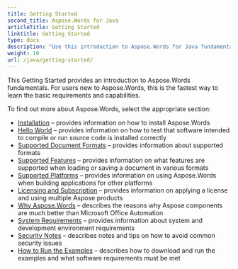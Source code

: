 ```yaml
---
title: Getting Started
second_title: Aspose.Words for Java
articleTitle: Getting Started
linktitle: Getting Started
type: docs
description: "Use this introduction to Aspose.Words for Java fundamentals to start realizing the value of Aspose.Words for your business."
weight: 10
url: /java/getting-started/
---
```


This Getting Started provides an introduction to Aspose.Words fundamentals. For users new to Aspose.Words, this is the fastest way to learn the basic requirements and capabilities.

To find out more about Aspose.Words, select the appropriate section:

- [Installation](https://docs.aspose.com/words/java/installation/) – provides information on how to install Aspose.Words
- [Hello World](https://docs.aspose.com/words/java/hello-world/) – provides information on how to test that software intended to compile or run source code is installed correctly
- [Supported Document Formats](https://docs.aspose.com/words/java/supported-document-formats/) – provides information about supported formats
- [Supported Features](https://docs.aspose.com/words/java/features/) – provides information on what features are supported when loading or saving a document in various formats
- [Supported Platforms](https://docs.aspose.com/words/java/platforms-and-interoperability/) – provides information on using Aspose.Words when building applications for other platforms
- [Licensing and Subscription](https://docs.aspose.com/words/java/licensing/) – provides information on applying a license and using multiple Aspose products
- [Why Aspose.Words](https://docs.aspose.com/words/java/aspose-words-or-other-solutions/) – describes the reasons why Aspose components are much better than Microsoft Office Automation
- [System Requirements](https://docs.aspose.com/words/java/system-requirements/) – provides information about system and development environment requirements
- [Security Notes](https://docs.aspose.com/words/java/security/) – describes notes and tips on how to avoid common security issues
- [How to Run the Examples](https://docs.aspose.com/words/java/how-to-run-the-examples/) – describes how to download and run the examples and what software requirements must be met
